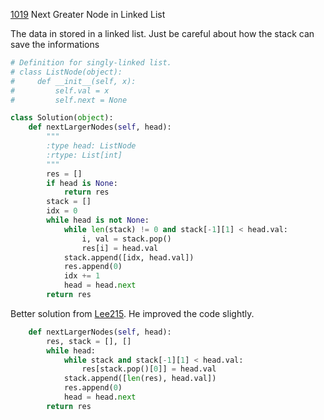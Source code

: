 [1019](https://leetcode.com/problems/next-greater-node-in-linked-list/) Next Greater Node in Linked List


The data in stored in a linked list. Just be careful about how the stack can save the informations

```python
# Definition for singly-linked list.
# class ListNode(object):
#     def __init__(self, x):
#         self.val = x
#         self.next = None

class Solution(object):
    def nextLargerNodes(self, head):
        """
        :type head: ListNode
        :rtype: List[int]
        """
        res = []
        if head is None:
            return res
        stack = []
        idx = 0
        while head is not None:
            while len(stack) != 0 and stack[-1][1] < head.val:
                i, val = stack.pop()
                res[i] = head.val
            stack.append([idx, head.val])
            res.append(0)
            idx += 1
            head = head.next
        return res
```

Better solution from [Lee215](https://leetcode.com/problems/next-greater-node-in-linked-list/discuss/265508/JavaC%2B%2BPython-Next-Greater-Element). He improved the code slightly.

```python
    def nextLargerNodes(self, head):
        res, stack = [], []
        while head:
            while stack and stack[-1][1] < head.val:
                res[stack.pop()[0]] = head.val
            stack.append([len(res), head.val])
            res.append(0)
            head = head.next
        return res
```